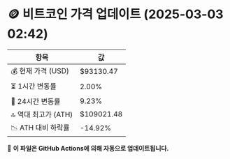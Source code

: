 # 🪙 비트코인 가격 업데이트 (2025-03-03 02:42)

| 항목                | 값 |
|--------------------|----------------|
| 💰 현재 가격 (USD) | $93130.47 |
| ⏳ 1시간 변동률    | 2.00% |
| 📆 24시간 변동률   | 9.23% |
| 🔝 역대 최고가 (ATH) | $109021.48 |
| 📉 ATH 대비 하락률 | -14.92% |

🔄 **이 파일은 GitHub Actions에 의해 자동으로 업데이트됩니다.**
